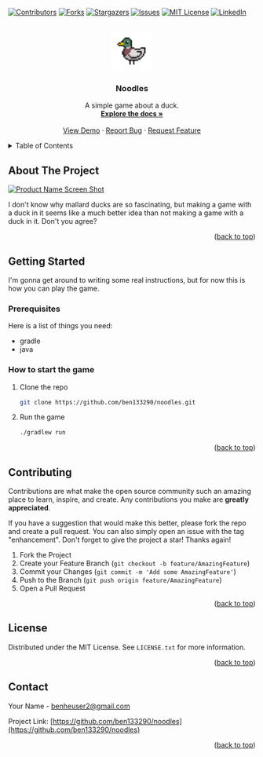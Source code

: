 <a id="readme-top"></a>
<!--
*** Thanks for checking out the Best-README-Template. If you have a suggestion
*** that would make this better, please fork the repo and create a pull request
*** or simply open an issue with the tag "enhancement".
*** Don't forget to give the project a star!
*** Thanks again! Now go create something AMAZING! :D
-->



<!-- PROJECT SHIELDS -->
<!--
*** I'm using markdown "reference style" links for readability.
*** Reference links are enclosed in brackets [ ] instead of parentheses ( ).
*** See the bottom of this document for the declaration of the reference variables
*** for contributors-url, forks-url, etc. This is an optional, concise syntax you may use.
*** https://www.markdownguide.org/basic-syntax/#reference-style-links
-->
[![Contributors][contributors-shield]][contributors-url]
[![Forks][forks-shield]][forks-url]
[![Stargazers][stars-shield]][stars-url]
[![Issues][issues-shield]][issues-url]
[![MIT License][license-shield]][license-url]
[![LinkedIn][linkedin-shield]][linkedin-url]



<!-- PROJECT LOGO -->
<br />
<div align="center">
  <a href="https://github.com/ben133290/noodles">
    <img src="assets/images/ducks-Brysia/mallard_male/base_mallord.png" alt="Logo" width="80" height="80">
  </a>

<h3 align="center">Noodles</h3>

  <p align="center">
    A simple game about a duck.
    <br />
    <a href="https://github.com/ben133290/noodles"><strong>Explore the docs »</strong></a>
    <br />
    <br />
    <a href="https://github.com/ben133290/noodles">View Demo</a>
    ·
    <a href="https://github.com/ben133290/noodles/issues/new?labels=bug&template=bug-report---.md">Report Bug</a>
    ·
    <a href="https://github.com/ben133290/noodles/issues/new?labels=enhancement&template=feature-request---.md">Request Feature</a>
  </p>
</div>



<!-- TABLE OF CONTENTS -->
<details>
  <summary>Table of Contents</summary>
  <ol>
    <li>
      <a href="#about-the-project">About The Project</a>
    </li>
    <li>
      <a href="#getting-started">Getting Started</a>
      <ul>
        <li><a href="#prerequisites">Prerequisites</a></li>
      </ul>
    </li>
    <li><a href="#contributing">Contributing</a></li>
    <li><a href="#license">License</a></li>
    <li><a href="#contact">Contact</a></li>
  </ol>
</details>



<!-- ABOUT THE PROJECT -->
## About The Project

[![Product Name Screen Shot][product-screenshot]](https://example.com)

I don't know why mallard ducks are so fascinating, but making a game with a duck in it seems like a much better idea than not making a game with a duck in it. Don't you agree?

<p align="right">(<a href="#readme-top">back to top</a>)</p>

<!-- GETTING STARTED -->
## Getting Started

I'm gonna get around to writing some real instructions, but for now this is how you can play the game.

### Prerequisites

Here is a list of things you need:
* gradle
* java

### How to start the game

1. Clone the repo
   ```sh
   git clone https://github.com/ben133290/noodles.git
   ```
2. Run the game
   ```sh
   ./gradlew run
   ```

<p align="right">(<a href="#readme-top">back to top</a>)</p>

<!-- CONTRIBUTING -->
## Contributing

Contributions are what make the open source community such an amazing place to learn, inspire, and create. Any contributions you make are **greatly appreciated**.

If you have a suggestion that would make this better, please fork the repo and create a pull request. You can also simply open an issue with the tag "enhancement".
Don't forget to give the project a star! Thanks again!

1. Fork the Project
2. Create your Feature Branch (`git checkout -b feature/AmazingFeature`)
3. Commit your Changes (`git commit -m 'Add some AmazingFeature'`)
4. Push to the Branch (`git push origin feature/AmazingFeature`)
5. Open a Pull Request

<p align="right">(<a href="#readme-top">back to top</a>)</p>

<!-- LICENSE -->
## License

Distributed under the MIT License. See `LICENSE.txt` for more information.

<p align="right">(<a href="#readme-top">back to top</a>)</p>


<!-- CONTACT -->
## Contact

Your Name - benheuser2@gmail.com

Project Link: [https://github.com/ben133290/noodles](https://github.com/ben133290/noodles)

<p align="right">(<a href="#readme-top">back to top</a>)</p>


<!-- MARKDOWN LINKS & IMAGES -->
<!-- https://www.markdownguide.org/basic-syntax/#reference-style-links -->
[contributors-shield]: https://img.shields.io/github/contributors/ben133290/noodles.svg?style=for-the-badge
[contributors-url]: https://github.com/ben133290/noodles/graphs/contributors
[forks-shield]: https://img.shields.io/github/forks/ben133290/noodles.svg?style=for-the-badge
[forks-url]: https://github.com/ben133290/noodles/network/members
[stars-shield]: https://img.shields.io/github/stars/ben133290/noodles.svg?style=for-the-badge
[stars-url]: https://github.com/ben133290/noodles/stargazers
[issues-shield]: https://img.shields.io/github/issues/ben133290/noodles.svg?style=for-the-badge
[issues-url]: https://github.com/ben133290/noodles/issues
[license-shield]: https://img.shields.io/github/license/ben133290/noodles.svg?style=for-the-badge
[license-url]: https://github.com/ben133290/noodles/blob/master/LICENSE.txt
[linkedin-shield]: https://img.shields.io/badge/-LinkedIn-black.svg?style=for-the-badge&logo=linkedin&colorB=555
[linkedin-url]: https://linkedin.com/in/linkedin_username
[product-screenshot]: images/screenshot.png
